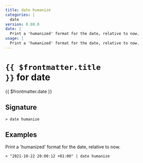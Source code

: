 ```yaml
---
title: date humanize
categories: |
  date
version: 0.80.0
date: |
  Print a 'humanized' format for the date, relative to now.
usage: |
  Print a 'humanized' format for the date, relative to now.
---
```


# <code>{{ $frontmatter.title }}</code> for date

<div class='command-title'>{{ $frontmatter.date }}</div>

## Signature

```> date humanize ```

## Examples

Print a 'humanized' format for the date, relative to now.
```shell
> "2021-10-22 20:00:12 +01:00" | date humanize

```
